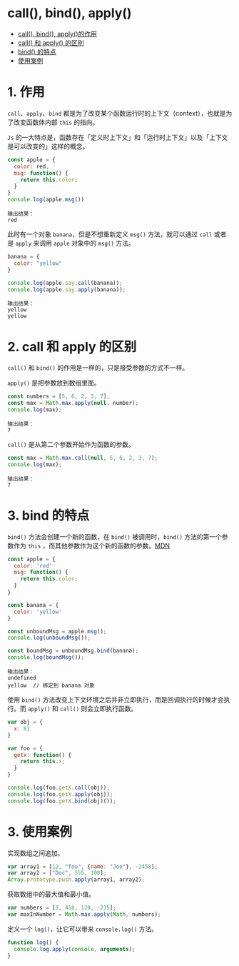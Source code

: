 # call(), bind(), apply()

- [call(), bind(), apply()的作用](#1-作用)
- [call() 和 apply() 的区别](#2-call-和-apply-的区别)
- [bind() 的特点](#3-bind-的特点)
- [使用案例](#4-使用案例)


# 1. 作用
`call`、`apply`、`bind` 都是为了改变某个函数运行时的上下文（context），也就是为了改变函数体内部 `this` 的指向。

`Js` 的一大特点是，函数存在「定义时上下文」和「运行时上下文」以及「上下文是可以改变的」这样的概念。

```js
const apple = {
  color: red,
  msg: function() {
    return this.color;
  }
}
console.log(apple.msg()) 
```
```
输出结果：
red
```

此时有一个对象 `banana`，但是不想重新定义 `msg()` 方法，就可以通过 `call` 或者是 `apply` 来调用 `apple` 对象中的 `msg()` 方法。

```js
banana = {
  color: "yellow"
}

console.log(apple.say.call(banana)); 
console.log(apple.say.apply(banana)); 
```
```
输出结果：
yellow
yellow
```


# 2. call 和 apply 的区别
`call()` 和 `bind()` 的作用是一样的，只是接受参数的方式不一样。

`apply()` 是把参数放到数组里面。

```js
const numbers = [5, 6, 2, 3, 7];
const max = Math.max.apply(null, number);
console.log(max);
```
```
输出结果：
7
```

`call()` 是从第二个参数开始作为函数的参数。
```js
const max = Math.max.call(null, 5, 6, 2, 3, 7);
console.log(max);
```
```
输出结果：
7
```


# 3. bind 的特点
`bind()` 方法会创建一个新的函数，在 `bind()` 被调用时，`bind()` 方法的第一个参数作为 `this` ，而其他参数作为这个新的函数的参数。[MDN](https://developer.mozilla.org/zh-CN/docs/Web/JavaScript/Reference/Global_Objects/Function/bind)


```js
const apple = {
  color: 'red'
  msg: function() {
    return this.color;
  }
}

const banana = {
  color: 'yellow'
}

const unboundMsg = apple.msg();
console.log(unboundMsg());

const boundMsg = unboundMsg.bind(banana);
console.log(boundMsg());
```
```
输出结果：
undefined
yellow  // 绑定到 banana 对象
```

使用 `bind()` 方法改变上下文环境之后并非立即执行，而是回调执行的时候才会执行。而 `apply()` 和 `call()` 则会立即执行函数。

```js
var obj = {
  x: 81
}

var foo = {
  getx: function() {
    return this.x;
  }
}

console.log(foo.getX.call(obj));
console.log(foo.getX.apply(obj));
console.log(foo.getX.bind(obj)());
```


# 3. 使用案例
实现数组之间追加。

```js
var array1 = [12, "foo", {name: "Joe"}, -2458];
var array2 = ["Doc", 555, 100];
Array.prototype.push.apply(array1, array2);
```

获取数组中的最大值和最小值。
  
```js
var numbers = [5, 458, 120, -215];
var maxInNumber = Math.max.apply(Math, numbers);
```

定义一个 `log()`，让它可以带来 `console.log()` 方法。

```js
function log() {
  console.log.apply(console, arguments);
}
```


